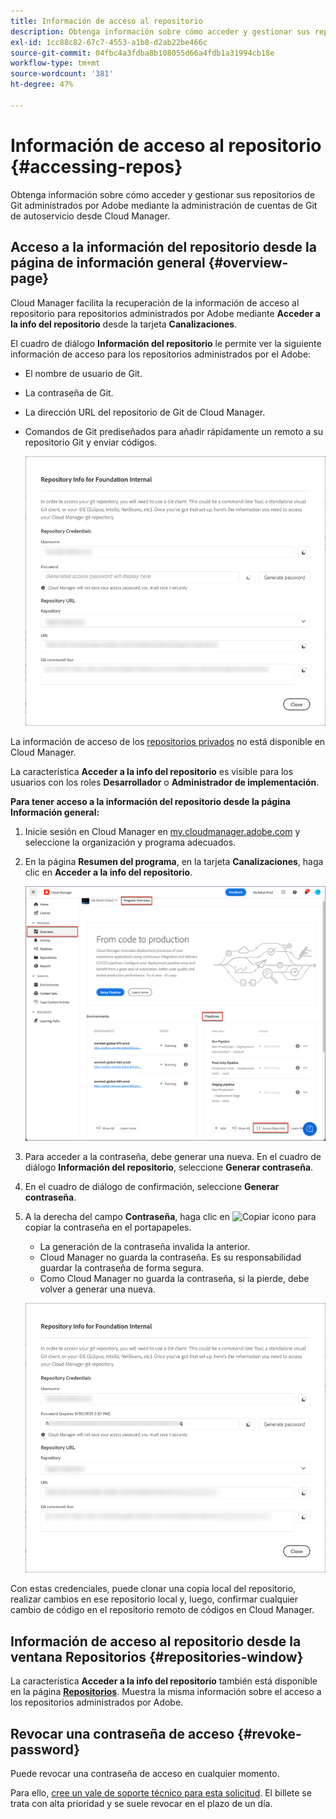 ```yaml
---
title: Información de acceso al repositorio
description: Obtenga información sobre cómo acceder y gestionar sus repositorios de Git administrados por Adobe mediante la administración de cuentas de Git de autoservicio desde Cloud Manager.
exl-id: 1cc88c82-67c7-4553-a1b8-d2ab22be466c
source-git-commit: 04fbc4a3fdba8b108055d66a4fdb1a31994cb18e
workflow-type: tm+mt
source-wordcount: '381'
ht-degree: 47%

---
```


# Información de acceso al repositorio {#accessing-repos}

Obtenga información sobre cómo acceder y gestionar sus repositorios de Git administrados por Adobe mediante la administración de cuentas de Git de autoservicio desde Cloud Manager.

## Acceso a la información del repositorio desde la página de información general {#overview-page}

Cloud Manager facilita la recuperación de la información de acceso al repositorio para repositorios administrados por Adobe mediante **Acceder a la info del repositorio** desde la tarjeta **Canalizaciones**.

El cuadro de diálogo **Información del repositorio** le permite ver la siguiente información de acceso para los repositorios administrados por el Adobe:

* El nombre de usuario de Git.
* La contraseña de Git.
* La dirección URL del repositorio de Git de Cloud Manager.
* Comandos de Git prediseñados para añadir rápidamente un remoto a su repositorio Git y enviar códigos.

  ![Ventana Información del repositorio](assets/repository-info.png)

La información de acceso de los [repositorios privados](/help/managing-code/private-repositories.md) no está disponible en Cloud Manager.

La característica **Acceder a la info del repositorio** es visible para los usuarios con los roles **Desarrollador** o **Administrador de implementación**.

**Para tener acceso a la información del repositorio desde la página Información general:**

1. Inicie sesión en Cloud Manager en [my.cloudmanager.adobe.com](https://my.cloudmanager.adobe.com/) y seleccione la organización y programa adecuados.

1. En la página **Resumen del programa**, en la tarjeta **Canalizaciones**, haga clic en **Acceder a la info del repositorio**.

   ![Acceder a la info del repositorio en la tarjeta de canalizaciones](/help/managing-code/assets/pipelines-card2.png)

1. Para acceder a la contraseña, debe generar una nueva. En el cuadro de diálogo **Información del repositorio**, seleccione **Generar contraseña**.

1. En el cuadro de diálogo de confirmación, seleccione **Generar contraseña**.

1. A la derecha del campo **Contraseña**, haga clic en ![Copiar icono](https://spectrum.adobe.com/static/icons/workflow_18/Smock_Copy_18_N.svg) para copiar la contraseña en el portapapeles.

   * La generación de la contraseña invalida la anterior.
   * Cloud Manager no guarda la contraseña. Es su responsabilidad guardar la contraseña de forma segura.
   * Como Cloud Manager no guarda la contraseña, si la pierde, debe volver a generar una nueva.

   ![Copiar contraseña en el cuadro de diálogo Información del repositorio](/help/managing-code/assets/repository-copy-password.png)

Con estas credenciales, puede clonar una copia local del repositorio, realizar cambios en ese repositorio local y, luego, confirmar cualquier cambio de código en el repositorio remoto de códigos en Cloud Manager.

## Información de acceso al repositorio desde la ventana Repositorios {#repositories-window}

La característica **Acceder a la info del repositorio** también está disponible en la página [**Repositorios**](/help/managing-code/managing-repositories.md). Muestra la misma información sobre el acceso a los repositorios administrados por Adobe.

## Revocar una contraseña de acceso {#revoke-password}

Puede revocar una contraseña de acceso en cualquier momento.

Para ello, [cree un vale de soporte técnico para esta solicitud](https://experienceleague.adobe.com/es?support-solution=Experience+Manager&amp;support-tab=home&amp;lang=es#support). El billete se trata con alta prioridad y se suele revocar en el plazo de un día.
